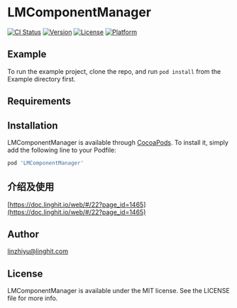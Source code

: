 # LMComponentManager

[![CI Status](https://img.shields.io/travis/arclin@dankal.cn/LMComponentManager.svg?style=flat)](https://travis-ci.org/arclin@dankal.cn/LMComponentManager)
[![Version](https://img.shields.io/cocoapods/v/LMComponentManager.svg?style=flat)](https://cocoapods.org/pods/LMComponentManager)
[![License](https://img.shields.io/cocoapods/l/LMComponentManager.svg?style=flat)](https://cocoapods.org/pods/LMComponentManager)
[![Platform](https://img.shields.io/cocoapods/p/LMComponentManager.svg?style=flat)](https://cocoapods.org/pods/LMComponentManager)

## Example

To run the example project, clone the repo, and run `pod install` from the Example directory first.

## Requirements

## Installation

LMComponentManager is available through [CocoaPods](https://cocoapods.org). To install
it, simply add the following line to your Podfile:

```ruby
pod 'LMComponentManager'
```

## 介绍及使用

[https://doc.linghit.io/web/#/22?page_id=1465](https://doc.linghit.io/web/#/22?page_id=1465)

## Author

linzhiyu@linghit.com

## License

LMComponentManager is available under the MIT license. See the LICENSE file for more info.
